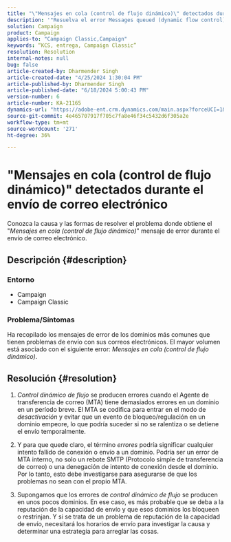```yaml
---
title: "\"Mensajes en cola (control de flujo dinámico)\" detectados durante el envío de correo electrónico"
description: '"Resuelva el error Messages queued (dynamic flow control) durante el envío de correo electrónico".'
solution: Campaign
product: Campaign
applies-to: "Campaign Classic,Campaign"
keywords: “KCS, entrega, Campaign Classic”
resolution: Resolution
internal-notes: null
bug: false
article-created-by: Dharmender Singh
article-created-date: "4/25/2024 1:30:04 PM"
article-published-by: Dharmender Singh
article-published-date: "6/18/2024 5:00:43 PM"
version-number: 6
article-number: KA-21165
dynamics-url: "https://adobe-ent.crm.dynamics.com/main.aspx?forceUCI=1&pagetype=entityrecord&etn=knowledgearticle&id=099f07ea-0703-ef11-a1fe-6045bd03c412"
source-git-commit: 4e465707917f705c7fa8e46f34c5432d6f305a2e
workflow-type: tm+mt
source-wordcount: '271'
ht-degree: 36%

---
```


# &quot;Mensajes en cola (control de flujo dinámico)&quot; detectados durante el envío de correo electrónico


Conozca la causa y las formas de resolver el problema donde obtiene el &quot;*Mensajes en cola (control de flujo dinámico)*&quot; mensaje de error durante el envío de correo electrónico.

## Descripción {#description}


### <b>Entorno</b>

- Campaign
- Campaign Classic




### <b>Problema/Síntomas</b>

Ha recopilado los mensajes de error de los dominios más comunes que tienen problemas de envío con sus correos electrónicos. El mayor volumen está asociado con el siguiente error: *Mensajes en cola (control de flujo dinámico)*.


## Resolución {#resolution}


1. *Control dinámico de flujo* se producen errores cuando el Agente de transferencia de correo (MTA) tiene demasiados errores en un dominio en un período breve. El MTA se codifica para entrar en el modo de *desactivación* y evitar que un evento de bloqueo/regulación en un dominio empeore, lo que podría suceder si no se ralentiza o se detiene el envío temporalmente.


2. Y para que quede claro, el término *errores* podría significar cualquier intento fallido de conexión o envío a un dominio. Podría ser un error de MTA interno, no solo un rebote SMTP (Protocolo simple de transferencia de correo) o una denegación de intento de conexión desde el dominio. Por lo tanto, esto debe investigarse para asegurarse de que los problemas no sean con el propio MTA. 


3. Supongamos que los errores de *control dinámico de flujo* se producen en unos pocos dominios. En ese caso, es más probable que se deba a la reputación de la capacidad de envío y que esos dominios los bloqueen o restrinjan. Y si se trata de un problema de reputación de la capacidad de envío, necesitará los horarios de envío para investigar la causa y determinar una estrategia para arreglar las cosas.

